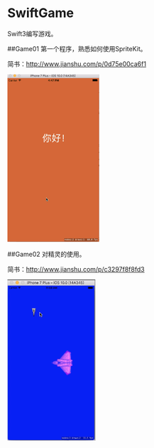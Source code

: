 # SwiftGame
Swift3编写游戏。

##Game01
第一个程序，熟悉如何使用SpriteKit。

简书：http://www.jianshu.com/p/0d75e00ca6f1

![image](https://github.com/flywo/SwiftGame/blob/master/Game01/Game01.gif)

##Game02
对精灵的使用。

简书：http://www.jianshu.com/p/c3297f8f8fd3

![image](https://github.com/flywo/SwiftGame/blob/master/Game02/Game02.gif)
